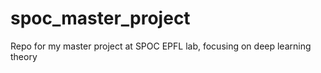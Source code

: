 # spoc_master_project
Repo for my master project at SPOC EPFL lab, focusing on deep learning theory
